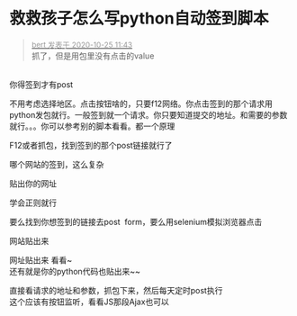 # 救救孩子怎么写python自动签到脚本


<div class="quote"><blockquote><font size="2"><a href="https://www.hostloc.com/forum.php?mod=redirect&amp;goto=findpost&amp;pid=9349224&amp;ptid=758225" target="_blank"><font color="#999999">bert 发表于 2020-10-25 11:43</font></a></font><br />
抓了，但是用包里没有点击的value</blockquote></div><br />
你得签到才有post

不用考虑选择地区。点击按钮啥的，只要f12网络。你点击签到的那个请求用python发包就行。一般签到就一个请求。你只要知道提交的地址。和需要的参数就行。。。你可以参考别的脚本看看。都一个原理

F12或者抓包，找到签到的那个post链接就行了<img id="aimg_a2v73" onclick="zoom(this, this.src, 0, 0, 0)" class="zoom" src="https://cdn.jsdelivr.net/gh/hishis/forum-master/public/images/patch.gif" onmouseover="img_onmouseoverfunc(this)" onload="thumbImg(this)" border="0" alt="" />

哪个网站的签到，这么复杂

贴出你的网址<img src="static/image/smiley/default/lol.gif" smilieid="12" border="0" alt="" />

学会正则就行

要么找到你想签到的链接去post&nbsp;&nbsp;form，要么用selenium模拟浏览器点击

网站贴出来

网址贴出来 看看~<br />
还有就是你的python代码也贴出来~~

直接看请求的地址和参数，抓包下来，然后每天定时post执行<br />
这个应该有按钮监听，看看JS那段Ajax也可以
